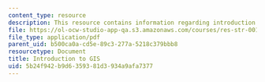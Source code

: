 ```yaml
---
content_type: resource
description: This resource contains information regarding introduction to GIS.
file: https://ol-ocw-studio-app-qa.s3.amazonaws.com/courses/res-str-001-geographic-information-system-gis-tutorial-january-iap-2016/5b24f942b9d6359381d3934a9afa7377_MITRES_STR_001IAP16_GISI.pdf
file_type: application/pdf
parent_uid: b500ca0a-cd5e-89c3-277a-5218c379bbb8
resourcetype: Document
title: Introduction to GIS
uid: 5b24f942-b9d6-3593-81d3-934a9afa7377
---
```

